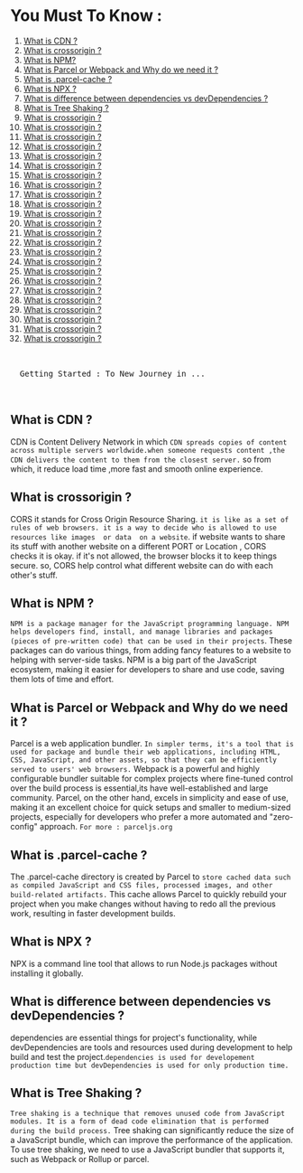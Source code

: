 <a href="readme-top"></a>

# You Must To Know :

  <ol>
    <li>
      <a href="#what-is-cdn">What is CDN ?</a>
    </li> 
    <li>
      <a href="#what-is-crossorigin">What is crossorigin ?</a>
    </li>
    <li>
      <a href="#what-is-npm">What is NPM?</a>
    </li>
    <li>
      <a href="#what-is-parcel-or-webpack-and-why-do-we-need-it">What is Parcel or Webpack and Why do we need it ?</a>
    </li>
    <li>
      <a href="#what-is-parcel-cache"> What is .parcel-cache ?</a>
    </li>
    <li>
      <a href="#what-is-npx">What is NPX ?</a>
    </li>
    <li>
      <a href="#what-is-difference-between-dependencies-vs-devDependencies">What is difference between dependencies vs devDependencies ?</a>
    </li>
    <li>
      <a href="#what-is-tree-shaking">What is Tree Shaking ?</a>
    </li>
    <li>
      <a href="#">What is crossorigin ?</a>
    </li>
    <li>
      <a href="#">What is crossorigin ?</a>
    </li>
    <li>
      <a href="#">What is crossorigin ?</a>
    </li>
    <li>
      <a href="#">What is crossorigin ?</a>
    </li>
    <li>
      <a href="#">What is crossorigin ?</a>
    </li>
    <li>
      <a href="#">What is crossorigin ?</a>
    </li>
    <li>
      <a href="#">What is crossorigin ?</a>
    </li>
    <li>
      <a href="#">What is crossorigin ?</a>
    </li>
    <li>
      <a href="#">What is crossorigin ?</a>
    </li>
    <li>
      <a href="#">What is crossorigin ?</a>
    </li>
    <li>
      <a href="#">What is crossorigin ?</a>
    </li>
    <li>
      <a href="#">What is crossorigin ?</a>
    </li>
    <li>
      <a href="#">What is crossorigin ?</a>
    </li>
    <li>
      <a href="#">What is crossorigin ?</a>
    </li>
    <li>
      <a href="#">What is crossorigin ?</a>
    </li>
    <li>
      <a href="#">What is crossorigin ?</a>
    </li>
    <li>
      <a href="#">What is crossorigin ?</a>
    </li>
    <li>
      <a href="#">What is crossorigin ?</a>
    </li>
    <li>
      <a href="#">What is crossorigin ?</a>
    </li>
    <li>
      <a href="#">What is crossorigin ?</a>
    </li>
    <li>
      <a href="#">What is crossorigin ?</a>
    </li>
    <li>
      <a href="#">What is crossorigin ?</a>
    </li>
    <li>
      <a href="#">What is crossorigin ?</a>
    </li>
    <li>
      <a href="#">What is crossorigin ?</a>
    </li>

  </ol>

  <pre>


  Getting Started : To New Journey in ...

  </pre>

## What is CDN ?

CDN is Content Delivery Network in which `CDN spreads copies of content across multiple servers worldwide.when someone requests content ,the CDN delivers the content to them from the closest server.` so from which, it reduce load time ,more fast and smooth online experience.

## What is crossorigin ?

CORS it stands for Cross Origin Resource Sharing. `it is like as a set of rules of web browsers. it is a way to decide who is allowed to use resources like images  or data  on a website`. if website wants to share its stuff with another website on a different PORT or Location , CORS checks it is okay. if it's not allowed, the browser blocks it to keep things secure. so, CORS help control what different website can do with each other's stuff.

## What is NPM ?

`NPM is a package manager for the JavaScript programming language. NPM helps developers find, install, and manage libraries and packages (pieces of pre-written code) that can be used in their projects`. These packages can do various things, from adding fancy features to a website to helping with server-side tasks. NPM is a big part of the JavaScript ecosystem, making it easier for developers to share and use code, saving them lots of time and effort.

## What is Parcel or Webpack and Why do we need it ?

Parcel is a web application bundler. `In simpler terms, it's a tool that is used for package and bundle their web applications, including HTML, CSS, JavaScript, and other assets, so that they can be efficiently served to users' web browsers.`
Webpack is a powerful and highly configurable bundler suitable for complex projects where fine-tuned control over the build process is essential,its have well-established and large community. Parcel, on the other hand, excels in simplicity and ease of use, making it an excellent choice for quick setups and smaller to medium-sized projects, especially for developers who prefer a more automated and "zero-config" approach.
`For more : parceljs.org`

## What is .parcel-cache ?

The .parcel-cache directory is created by Parcel to `store cached data such as compiled JavaScript and CSS files, processed images, and other build-related artifacts.` This cache allows Parcel to quickly rebuild your project when you make changes without having to redo all the previous work, resulting in faster development builds.

## What is NPX ?

NPX is a command line tool that allows to run Node.js packages without installing it globally.

## What is difference between dependencies vs devDependencies ?

dependencies are essential things for project's functionality, while devDependencies are tools and resources used during development to help build and test the project.`dependencies is used for developement production time but devDependencies is used for only production time.`

## What is Tree Shaking ?

`Tree shaking is a technique that removes unused code from JavaScript modules. It is a form of dead code elimination that is performed during the build process.`
Tree shaking can significantly reduce the size of a JavaScript bundle, which can improve the performance of the application.
To use tree shaking, we need to use a JavaScript bundler that supports it, such as Webpack or Rollup or parcel.

<!-- 2. Babel `es6 management`
3. Parcel `it just compress`
   -parceljs.org

   - dev build
   - local server
   - HMR = Hot Module Replacement
   - File Watching Algorithm - written in c++
   - Caching - Faster Build

4. Bundler `Bundling`
5. Caret ^ `minor changes update`
6. Tildh ~ `major changes`
7. package.lock.json `lock the package.json file`
8. dev dependency `dev depend`
9. Module

`

npx parcel build index.html --prod
npx parcel index.html --dev

browserlist ==supprot specific

<p align="right">(<a href="#readme-top">back to top</a>)</p> -->
